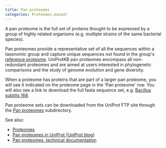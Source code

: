```yaml
---
title: Pan proteomes
categories: Proteomes,manual
---
```


A pan proteome is the full set of proteins thought to be expressed by a group of highly related organisms (e.g. multiple strains of the same bacterial species).

Pan proteomes provide a representative set of all the sequences within a taxonomic group and capture unique sequences not found in the group's [reference proteome](https://www.uniprot.org/help/reference%5Fproteome). UniProtKB pan proteomes encompass all non-redundant proteomes and are aimed at users interested in phylogenetic comparisons and the study of genome evolution and gene diversity.

When a proteome has proteins that are part of a larger pan proteome, you will see it indicated on the proteome page in the 'Pan proteome' row. You will also see a link to download the full fasta sequence set, e.g. [Bacillus subtilis 168](https://www.uniprot.org/proteomes/UP000001570).

Pan proteome sets can be downloaded from the UniProt FTP site through the [Pan proteomes](https://ftp.uniprot.org/pub/databases/uniprot/current%5Frelease/knowledgebase/pan%5Fproteomes/) subdirectory.

See also:

-   [Proteomes](https://www.uniprot.org/proteomes)
-   [Pan proteomes in UniProt (UniProt blog)](https://insideuniprot.blogspot.com/2016/03/pan-proteomes-in-uniprot.html)
-   [Pan proteomes, technical documentation](https://proteininformationresource.org/rps/pp.shtml)
